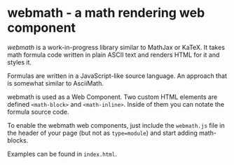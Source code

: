 # webmath - a math rendering web component

*webmath* is a work-in-progress library similar to MathJax or KaTeX. It takes math formula code written in plain ASCII text and renders HTML for it and styles it.

Formulas are written in a JavaScript-like source language. An approach that is somewhat similar to AsciiMath.

webmath is used as a Web Component. Two custom HTML elements are defined `<math-block>` and `<math-inline>`. Inside of them you can notate the formula source code.

To enable the webmath web components, just include the `webmath.js` file in the header of your page (but not as `type=module`) and start adding math-blocks.

Examples can be found in `index.html`.
